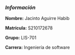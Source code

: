 ### _Información_
**Nombre:** Jacinto Aguirre Habib

**Matrícula:** S210172678

**Grupo:** LIS-701

**Carrera:** Ingeniería de software
